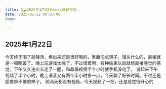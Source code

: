 ```yaml
---
title: G🛹2025年1月22日suki日记存档
date: 2025-01-22 00:00:00
tags:

---
```


## 2025年1月22日

今天终于喝了胡辣汤，煮出来还是很好喝的，里面泡点饼子，馒头什么的，直接就是一顿晚饭了。晚上玩游戏太嗨了，不过很累啊，有种结束以后就想直接睡觉的感觉。下午又久违出去走了一圈，和晶晶视频半个小时就手机没电了。
说起来下午视频了半个小时，晚上语音又有两个半小时多一点，今天聊了好长时间。不过还是感觉聊不够的样子。
前两天都没有视频，今天视频了一把，还是感觉很开心的
